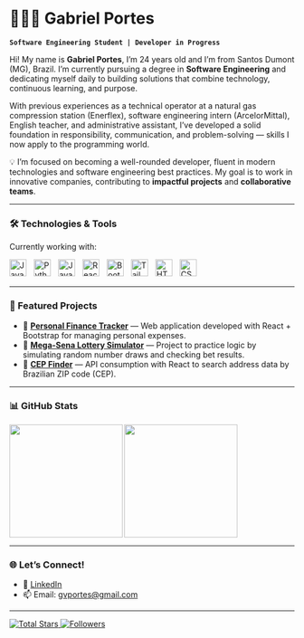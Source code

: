 # 👨🏻‍💻 Gabriel Portes

**`Software Engineering Student | Developer in Progress`**

Hi! My name is **Gabriel Portes**, I’m 24 years old and I’m from Santos Dumont (MG), Brazil. I’m currently pursuing a degree in **Software Engineering** and dedicating myself daily to building solutions that combine technology, continuous learning, and purpose.

With previous experiences as a technical operator at a natural gas compression station (Enerflex), software engineering intern (ArcelorMittal), English teacher, and administrative assistant, I’ve developed a solid foundation in responsibility, communication, and problem-solving — skills I now apply to the programming world.

💡 I’m focused on becoming a well-rounded developer, fluent in modern technologies and software engineering best practices. My goal is to work in innovative companies, contributing to **impactful projects** and **collaborative teams**.

---

### 🛠️ Technologies & Tools

Currently working with:

<img align="left" alt="Java" width="30px" style="padding-right: 10px;" src="https://cdn.jsdelivr.net/gh/devicons/devicon@latest/icons/java/java-original.svg"/>
<img align="left" alt="Python" width="30px" style="padding-right: 10px;" src="https://cdn.jsdelivr.net/gh/devicons/devicon@latest/icons/python/python-original.svg"/>
<img align="left" alt="JavaScript" width="30px" style="padding-right: 10px;" src="https://cdn.jsdelivr.net/gh/devicons/devicon@latest/icons/javascript/javascript-original.svg"/>
<img align="left" alt="React" width="30px" style="padding-right: 10px;" src="https://cdn.jsdelivr.net/gh/devicons/devicon@latest/icons/react/react-original.svg"/>
<img align="left" alt="Bootstrap" width="30px" style="padding-right: 10px;" src="https://cdn.jsdelivr.net/gh/devicons/devicon@latest/icons/bootstrap/bootstrap-original.svg"/>
<img align="left" alt="TailwindCSS" width="30px" style="padding-right: 10px;" src="https://cdn.jsdelivr.net/gh/devicons/devicon@latest/icons/tailwindcss/tailwindcss-original.svg"/>
<img align="left" alt="HTML" width="30px" style="padding-right: 10px;" src="https://cdn.jsdelivr.net/gh/devicons/devicon@latest/icons/html5/html5-original.svg"/>
<img align="left" alt="CSS" width="30px" style="padding-right: 10px;" src="https://cdn.jsdelivr.net/gh/devicons/devicon@latest/icons/css3/css3-original.svg"/>
<img align="left" alt="Git" width="0px" style="padding-right: 10px;" src="https://cdn.jsdelivr.net/gh/devicons/devicon@latest/icons/git/git-original.svg"/>

<br/>
<br/>

---

### 📂 Featured Projects

- 🔹 [**Personal Finance Tracker**](https://github.com/GVPortes/controle-financeiro) — Web application developed with React + Bootstrap for managing personal expenses.
- 🔹 [**Mega-Sena Lottery Simulator**](https://github.com/GVPortes/simulador-mega-sena) — Project to practice logic by simulating random number draws and checking bet results.
- 🔹 [**CEP Finder**](https://github.com/GVPortes/buscador-cep) — API consumption with React to search address data by Brazilian ZIP code (CEP).

---

### 📊 GitHub Stats

<p>
  <img 
    align="left" 
    height="200" 
    src="https://github-readme-stats.vercel.app/api?username=GVPortes&show_icons=true&theme=tokyonight&include_all_commits=true&locale=en" 
  />

  <img 
    align="left" 
    height="200" 
    src="https://github-readme-stats.vercel.app/api/top-langs/?username=GVPortes&theme=tokyonight&layout=compact&custom_title=Technologies&langs_count=9" 
  />
</p>

<br/>
<br/>
<br/>
<br/>
<br/>
<br clear="both"/>

---

### 🌐 Let’s Connect!

- 💼 [LinkedIn](https://www.linkedin.com/in/gvportes)
- 📫 Email: gvportes@gmail.com

---

<p align="left">
    <a href="https://github.com/GVPortes?tab=repositories&sort=stargazers">
        <img 
            alt="Total Stars" 
            title="Total GitHub Stars" 
            src="https://custom-icon-badges.demolab.com/github/stars/GVPortes?color=55960c&style=for-the-badge&labelColor=488207&logo=star&label=Stars"
        />
    </a>
    <a href="https://github.com/GVPortes?tab=followers">
        <img 
            alt="Followers" 
            title="Follow me on GitHub" 
            src="https://custom-icon-badges.demolab.com/github/followers/GVPortes?color=236ad3&labelColor=1155ba&style=for-the-badge&logo=github&label=Followers&logoColor=white"
        />
    </a>
</p>
